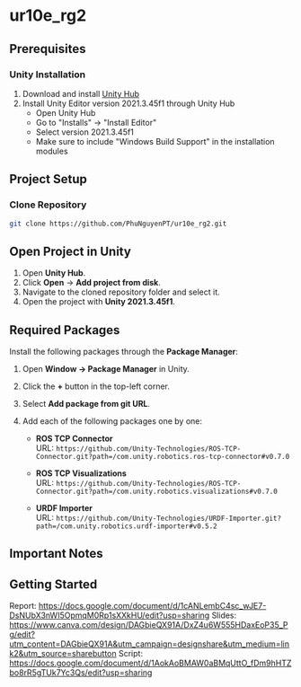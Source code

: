 # ur10e_rg2

## Prerequisites

### Unity Installation
1. Download and install [Unity Hub](https://unity.com/download)
2. Install Unity Editor version 2021.3.45f1 through Unity Hub
   - Open Unity Hub
   - Go to "Installs" -> "Install Editor"
   - Select version 2021.3.45f1
   - Make sure to include "Windows Build Support" in the installation modules

## Project Setup

### Clone Repository
```bash
git clone https://github.com/PhuNguyenPT/ur10e_rg2.git
```

## Open Project in Unity

1. Open **Unity Hub**.
2. Click **Open** -> **Add project from disk**.
3. Navigate to the cloned repository folder and select it.
4. Open the project with **Unity 2021.3.45f1**.

## Required Packages

Install the following packages through the **Package Manager**:

1. Open **Window -> Package Manager** in Unity.
2. Click the **+** button in the top-left corner.
3. Select **Add package from git URL**.
4. Add each of the following packages one by one:

   - **ROS TCP Connector**  
     URL: `https://github.com/Unity-Technologies/ROS-TCP-Connector.git?path=/com.unity.robotics.ros-tcp-connector#v0.7.0`
     
   - **ROS TCP Visualizations**  
     URL: `https://github.com/Unity-Technologies/ROS-TCP-Connector.git?path=/com.unity.robotics.visualizations#v0.7.0`

   - **URDF Importer**  
     URL: `https://github.com/Unity-Technologies/URDF-Importer.git?path=/com.unity.robotics.urdf-importer#v0.5.2`

## Important Notes
<!--
- For **glTFast**, ensure shader variants are properly included in your builds by following their documentation.
- The **URDF Importer** requires the proper setup of mesh file locations for your project.
-->
## Getting Started

Report: https://docs.google.com/document/d/1cANLembC4sc_wJE7-DsNUbX3nWI5OpmqM0Rp1sXXkHU/edit?usp=sharing
Slides: https://www.canva.com/design/DAGbieQX91A/DxZ4u6W555HDaxEoP35_Pg/edit?utm_content=DAGbieQX91A&utm_campaign=designshare&utm_medium=link2&utm_source=sharebutton
Script: https://docs.google.com/document/d/1AokAoBMAW0aBMqUttO_fDm9hHTZbo8rR5gTUk7Yc3Qs/edit?usp=sharing
